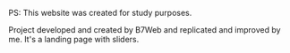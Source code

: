 PS: This website was created for study purposes.

Project developed and created by B7Web and replicated and improved by me. It's a landing page with sliders.
